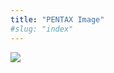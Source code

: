 ```yaml
---
title: "PENTAX Image"
#slug: "index"
---
```


[![](/wp-content/2011/12/01-300x225.jpg)](/wp-content/2011/12/01.jpg)